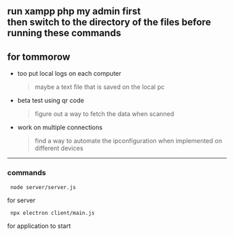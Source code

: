 run xampp php my admin first\
then switch to the directory of the files before running these commands 
---
## for tommorow
 - too put local logs on each computer
    > maybe a text file that is saved on the local pc
 - beta test using qr code
    > figure out a way to fetch the data when scanned
 - work on multiple connections
    > find a way to automate the ipconfiguration when implemented on different devices


---
### commands
     node server/server.js
for server

     npx electron client/main.js
for application to start

